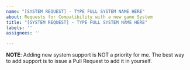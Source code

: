 ```yaml
---
name: "[SYSTEM REQUEST] - TYPE FULL SYSTEM NAME HERE"
about: Requests for Compatibility with a new game System
title: "[SYSTEM REQUEST] - TYPE FULL SYSTEM NAME HERE"
labels: ''
assignees: ''

---
```


**NOTE**: Adding new system support is NOT a priority for me. The best way to add support is to issue a Pull Request to add it in yourself.

